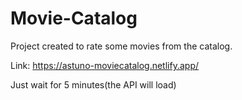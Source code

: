 # Movie-Catalog
Project created to rate some movies from the catalog.

Link: https://astuno-moviecatalog.netlify.app/

Just wait for 5 minutes(the API will load)
